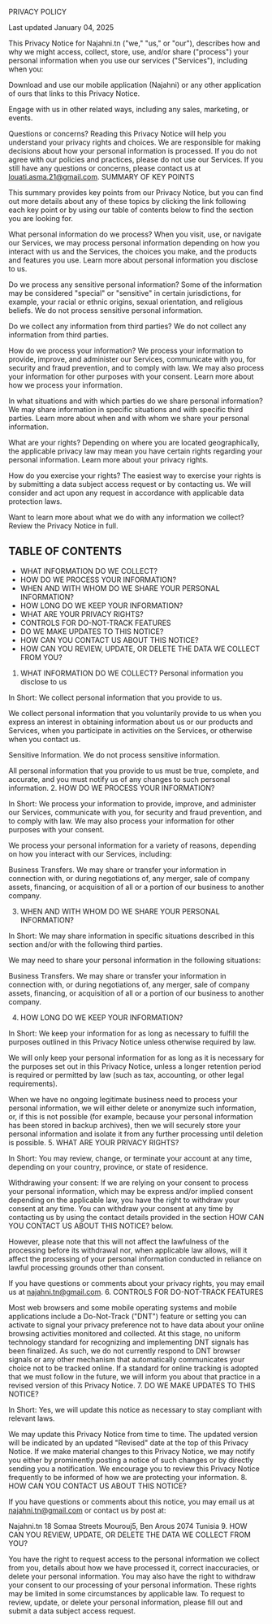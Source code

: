 PRIVACY POLICY

Last updated January 04, 2025

This Privacy Notice for Najahni.tn ("we," "us," or "our"), describes how and why we might access, collect, store, use, and/or share ("process") your personal information when you use our services ("Services"), including when you:

Download and use our mobile application (Najahni) or any other application of ours that links to this Privacy Notice.

Engage with us in other related ways, including any sales, marketing, or events.

Questions or concerns? Reading this Privacy Notice will help you understand your privacy rights and choices. We are responsible for making decisions about how your personal information is processed. If you do not agree with our policies and practices, please do not use our Services. If you still have any questions or concerns, please contact us at louati.asma.21@gmail.com.
SUMMARY OF KEY POINTS

This summary provides key points from our Privacy Notice, but you can find out more details about any of these topics by clicking the link following each key point or by using our table of contents below to find the section you are looking for.

What personal information do we process?
When you visit, use, or navigate our Services, we may process personal information depending on how you interact with us and the Services, the choices you make, and the products and features you use. Learn more about personal information you disclose to us.

Do we process any sensitive personal information?
Some of the information may be considered "special" or "sensitive" in certain jurisdictions, for example, your racial or ethnic origins, sexual orientation, and religious beliefs. We do not process sensitive personal information.

Do we collect any information from third parties?
We do not collect any information from third parties.

How do we process your information?
We process your information to provide, improve, and administer our Services, communicate with you, for security and fraud prevention, and to comply with law. We may also process your information for other purposes with your consent. Learn more about how we process your information.

In what situations and with which parties do we share personal information?
We may share information in specific situations and with specific third parties. Learn more about when and with whom we share your personal information.

What are your rights?
Depending on where you are located geographically, the applicable privacy law may mean you have certain rights regarding your personal information. Learn more about your privacy rights.

How do you exercise your rights?
The easiest way to exercise your rights is by submitting a data subject access request or by contacting us. We will consider and act upon any request in accordance with applicable data protection laws.

Want to learn more about what we do with any information we collect? Review the Privacy Notice in full.
## TABLE OF CONTENTS

- WHAT INFORMATION DO WE COLLECT?
- HOW DO WE PROCESS YOUR INFORMATION?
- WHEN AND WITH WHOM DO WE SHARE YOUR PERSONAL INFORMATION?
- HOW LONG DO WE KEEP YOUR INFORMATION?
- WHAT ARE YOUR PRIVACY RIGHTS?
- CONTROLS FOR DO-NOT-TRACK FEATURES
- DO WE MAKE UPDATES TO THIS NOTICE?
- HOW CAN YOU CONTACT US ABOUT THIS NOTICE?
- HOW CAN YOU REVIEW, UPDATE, OR DELETE THE DATA WE COLLECT FROM YOU?

1. WHAT INFORMATION DO WE COLLECT?
Personal information you disclose to us

In Short: We collect personal information that you provide to us.

We collect personal information that you voluntarily provide to us when you express an interest in obtaining information about us or our products and Services, when you participate in activities on the Services, or otherwise when you contact us.

Sensitive Information. We do not process sensitive information.

All personal information that you provide to us must be true, complete, and accurate, and you must notify us of any changes to such personal information.
2. HOW DO WE PROCESS YOUR INFORMATION?

In Short: We process your information to provide, improve, and administer our Services, communicate with you, for security and fraud prevention, and to comply with law. We may also process your information for other purposes with your consent.

We process your personal information for a variety of reasons, depending on how you interact with our Services, including:

Business Transfers. We may share or transfer your information in connection with, or during negotiations of, any merger, sale of company assets, financing, or acquisition of all or a portion of our business to another company.

3. WHEN AND WITH WHOM DO WE SHARE YOUR PERSONAL INFORMATION?

In Short: We may share information in specific situations described in this section and/or with the following third parties.

We may need to share your personal information in the following situations:

Business Transfers. We may share or transfer your information in connection with, or during negotiations of, any merger, sale of company assets, financing, or acquisition of all or a portion of our business to another company.

4. HOW LONG DO WE KEEP YOUR INFORMATION?

In Short: We keep your information for as long as necessary to fulfill the purposes outlined in this Privacy Notice unless otherwise required by law.

We will only keep your personal information for as long as it is necessary for the purposes set out in this Privacy Notice, unless a longer retention period is required or permitted by law (such as tax, accounting, or other legal requirements).

When we have no ongoing legitimate business need to process your personal information, we will either delete or anonymize such information, or, if this is not possible (for example, because your personal information has been stored in backup archives), then we will securely store your personal information and isolate it from any further processing until deletion is possible.
5. WHAT ARE YOUR PRIVACY RIGHTS?

In Short: You may review, change, or terminate your account at any time, depending on your country, province, or state of residence.

Withdrawing your consent: If we are relying on your consent to process your personal information, which may be express and/or implied consent depending on the applicable law, you have the right to withdraw your consent at any time. You can withdraw your consent at any time by contacting us by using the contact details provided in the section HOW CAN YOU CONTACT US ABOUT THIS NOTICE? below.

However, please note that this will not affect the lawfulness of the processing before its withdrawal nor, when applicable law allows, will it affect the processing of your personal information conducted in reliance on lawful processing grounds other than consent.

If you have questions or comments about your privacy rights, you may email us at najahni.tn@gmail.com.
6. CONTROLS FOR DO-NOT-TRACK FEATURES

Most web browsers and some mobile operating systems and mobile applications include a Do-Not-Track ("DNT") feature or setting you can activate to signal your privacy preference not to have data about your online browsing activities monitored and collected. At this stage, no uniform technology standard for recognizing and implementing DNT signals has been finalized. As such, we do not currently respond to DNT browser signals or any other mechanism that automatically communicates your choice not to be tracked online. If a standard for online tracking is adopted that we must follow in the future, we will inform you about that practice in a revised version of this Privacy Notice.
7. DO WE MAKE UPDATES TO THIS NOTICE?

In Short: Yes, we will update this notice as necessary to stay compliant with relevant laws.

We may update this Privacy Notice from time to time. The updated version will be indicated by an updated "Revised" date at the top of this Privacy Notice. If we make material changes to this Privacy Notice, we may notify you either by prominently posting a notice of such changes or by directly sending you a notification. We encourage you to review this Privacy Notice frequently to be informed of how we are protecting your information.
8. HOW CAN YOU CONTACT US ABOUT THIS NOTICE?

If you have questions or comments about this notice, you may email us at najahni.tn@gmail.com or contact us by post at:

Najahni.tn
18 Somaa Streets
Mourouj5, Ben Arous 2074
Tunisia
9. HOW CAN YOU REVIEW, UPDATE, OR DELETE THE DATA WE COLLECT FROM YOU?

You have the right to request access to the personal information we collect from you, details about how we have processed it, correct inaccuracies, or delete your personal information. You may also have the right to withdraw your consent to our processing of your personal information. These rights may be limited in some circumstances by applicable law. To request to review, update, or delete your personal information, please fill out and submit a data subject access request.
